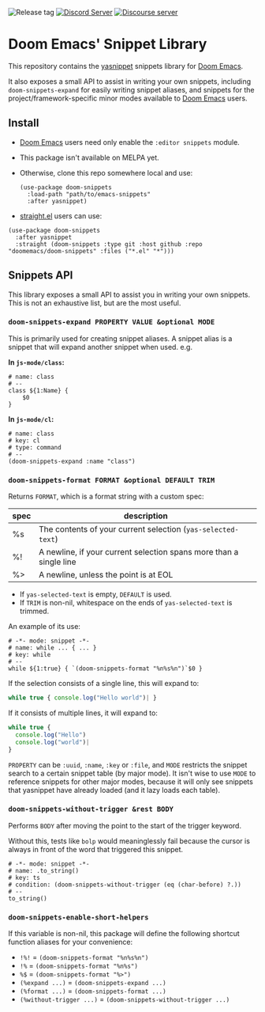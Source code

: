 ![Release tag](https://img.shields.io/github/tag/doomemacs/snippets.svg?label=release&style=flat-square)
[![Discord Server](https://img.shields.io/discord/406534637242810369?color=738adb&label=Discord&logo=discord&logoColor=white&style=flat-square)](https://doomemacs.org/discord)
[![Discourse server](https://img.shields.io/discourse/users?server=https%3A%2F%2Fdiscourse.doomemacs.org&logo=discourse&label=Discourse&style=flat-square&color=9cf)](https://discourse.doomemacs.org)

# Doom Emacs' Snippet Library

This repository contains the [yasnippet] snippets library for [Doom Emacs].

It also exposes a small API to assist in writing your own snippets, including
`doom-snippets-expand` for easily writing snippet aliases, and snippets for the
project/framework-specific minor modes available to [Doom Emacs] users.

## Install

+ [Doom Emacs] users need only enable the `:editor snippets` module.
+ This package isn't available on MELPA yet.
+ Otherwise, clone this repo somewhere local and use:

  ``` emacs-lisp
  (use-package doom-snippets
    :load-path "path/to/emacs-snippets"
    :after yasnippet)
  ```
  
 + [straight.el](https://github.com/raxod502/straight.el) users can use:
 
  ``` emacs-lisp
  (use-package doom-snippets
    :after yasnippet
    :straight (doom-snippets :type git :host github :repo "doomemacs/doom-snippets" :files ("*.el" "*")))
  ``` 

## Snippets API
This library exposes a small API to assist you in writing your own snippets.
This is not an exhaustive list, but are the most useful.

### `doom-snippets-expand PROPERTY VALUE &optional MODE`

This is primarily used for creating snippet aliases. A snippet alias is a snippet
that will expand another snippet when used. e.g.

**In `js-mode/class`:**

```yasnippet
# name: class
# --
class ${1:Name} {
    $0
}
```

**In `js-mode/cl`:**

```yasnippet
# name: class
# key: cl
# type: command
# --
(doom-snippets-expand :name "class")
```

### `doom-snippets-format FORMAT &optional DEFAULT TRIM`

Returns `FORMAT`, which is a format string with a custom spec:

| spec | description                                                        |
|------|--------------------------------------------------------------------|
| %s   | The contents of your current selection (`yas-selected-text`)       |
| %!   | A newline, if your current selection spans more than a single line |
| %>   | A newline, unless the point is at EOL                              |

+ If `yas-selected-text` is empty, `DEFAULT` is used.
+ If `TRIM` is non-nil, whitespace on the ends of `yas-selected-text` is
  trimmed.
  
An example of its use:

```yasnippet
# -*- mode: snippet -*-
# name: while ... { ... }
# key: while
# --
while ${1:true} { `(doom-snippets-format "%n%s%n")`$0 }
```

If the selection consists of a single line, this will expand to:

``` javascript
while true { console.log("Hello world")| }
```

If it consists of multiple lines, it will expand to:

``` javascript
while true { 
  console.log("Hello")
  console.log("world")| 
}
```

`PROPERTY` can be `:uuid`, `:name`, `:key` or `:file`, and `MODE` restricts the
snippet search to a certain snippet table (by major mode). It isn't wise to use
`MODE` to reference snippets for other major modes, because it will only see
snippets that yasnippet have already loaded (and it lazy loads each table).

### `doom-snippets-without-trigger &rest BODY`

Performs `BODY` after moving the point to the start of the trigger keyword.

Without this, tests like `bolp` would meaninglessly fail because the cursor is
always in front of the word that triggered this snippet.

``` yasnippet
# -*- mode: snippet -*-
# name: .to_string()
# key: ts
# condition: (doom-snippets-without-trigger (eq (char-before) ?.))
# --
to_string()
```

### `doom-snippets-enable-short-helpers`

If this variable is non-nil, this package will define the following shortcut
function aliases for your convenience:

+ `!%!` = `(doom-snippets-format "%n%s%n")`
+ `!%` = `(doom-snippets-format "%n%s")`
+ `%$` = `(doom-snippets-format "%>")`
+ `(%expand ...)` = `(doom-snippets-expand ...)`
+ `(%format ...)` = `(doom-snippets-format ...)`
+ `(%without-trigger ...)` = `(doom-snippets-without-trigger ...)`


[yasnippet]: https://github.com/capitaomorte/yasnippet
[Doom Emacs]: https://github.com/doomemacs/doom-emacs
